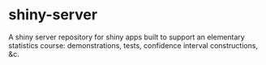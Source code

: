 # shiny-server

A shiny server repository for shiny apps built to support an elementary statistics course: demonstrations, tests, confidence interval constructions, &c.
